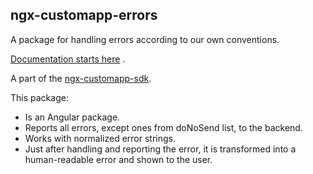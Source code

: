 ## ngx-customapp-errors

A package for handling errors according to our own conventions.

[Documentation starts here](https://custom-app.github.io/ngx-customapp-sdk/interfaces/angular_packages_projects_ngx_customapp_errors_src_public_api.ErrorsConfig.html)
.

A part of the [ngx-customapp-sdk](https://custom-app.github.io/ngx-customapp-sdk/).

This package:

- Is an Angular package.
- Reports all errors, except ones from doNoSend list, to the backend.
- Works with normalized error strings.
- Just after handling and reporting the error, it is transformed into a human-readable error and shown to the user.
